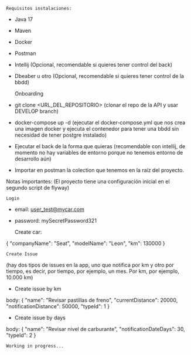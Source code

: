     Requisitos instalaciones:

- Java 17
- Maven
- Docker
- Postman
- Intellij (Opcional, recomendable si quieres tener control del back)
- Dbeaber u otro (Opcional, recomendable si quieres tener control de la bbdd)


    Onboarding

- git clone <URL_DEL_REPOSITORIO> (clonar el repo de la API y usar DEVELOP branch)
- docker-compose up -d (ejecutar el docker-compose.yml que nos crea una imagen docker
y ejecuta el contenedor para tener una bbdd sin necesidad de tener postgre instalado)
- Ejecutar el back de la forma que quieras (recomendable con intellij, de momento
no hay variables de entorno porque no tenemos entorno de desarrollo aún)
- Importar en postman la colection que tenemos en la raíz del proyecto.

Notas importantes:
(El proyecto tiene una configuración inicial en el segundo script de flyway)

    Login

- email: user_test@mycar.com
- password: mySecretPassword321


    Create car:

{
"companyName": "Seat",
"modelName": "Leon",
"km": 130000
}

    Create Issue
(hay dos tipos de issues en la app, uno que notifica por km y otro por tiempo, es decir,
por tiempo, por ejemplo, un mes. Por km, por ejemplo, 10.000 km)

- Create issue by km

body: {
"name": "Revisar pastillas de freno",
"currentDistance": 20000,
"notificationDistance": 50000,
"typeId": 1
}

- Create issue by days

body: {
"name": "Revisar nivel de carburante",
"notificationDateDays": 30,
"typeId": 2
}

    Working in progress...